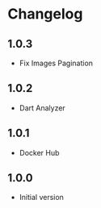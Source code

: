 # Changelog

## 1.0.3

- Fix Images Pagination

## 1.0.2

- Dart Analyzer

## 1.0.1

- Docker Hub

## 1.0.0

- Initial version
